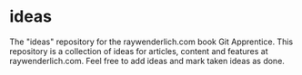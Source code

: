 # ideas
The "ideas" repository for the raywenderlich.com book Git Apprentice.
This repository is a collection of ideas for articles, content and features at raywenderlich.com.
Feel free to add ideas and mark taken ideas as done.
